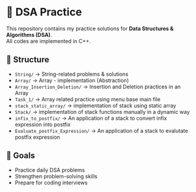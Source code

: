 # 📘 DSA Practice

This repository contains my practice solutions for **Data Structures & Algorithms (DSA)**.  
All codes are implemented in C++.

## 📂 Structure
- `String/` → String-related problems & solutions
- `Array/` → Array - implementation (Abstraction)
- `Array_Insertion_Deletion/` → Insertion and Deletion practices in an Array
- `Task_1/` → Array related practice using menu base main file
- `stack_static_array/` → implementation of stack using static array 
- `Stack/` → implementation of stack functions manually in a dynamic way 
- `infix_to_postfix/` → An application of a stack to convert infix expression into postfix 
- `Evaluate_postfix_Expression/` → An application of a stack to evalutate postfix expression 

## 🚀 Goals
- Practice daily DSA problems
- Strengthen problem-solving skills
- Prepare for coding interviews
